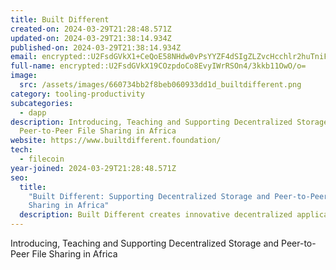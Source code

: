 ```yaml
---
title: Built Different
created-on: 2024-03-29T21:28:48.571Z
updated-on: 2024-03-29T21:38:14.934Z
published-on: 2024-03-29T21:38:14.934Z
email: encrypted::U2FsdGVkX1+CeQoE58NHdw0vPsYYZF4dSIgZLZvcHcchlr2huTniFo3xSm+Z+azS
full-name: encrypted::U2FsdGVkX19COzpdoCo8EvyIWrRSOn4/3kkb11OwO/o=
image:
  src: /assets/images/660734bb2f8beb060933dd1d_builtdifferent.png
category: tooling-productivity
subcategories:
  - dapp
description: Introducing, Teaching and Supporting Decentralized Storage and
  Peer-to-Peer File Sharing in Africa
website: https://www.builtdifferent.foundation/
tech:
  - filecoin
year-joined: 2024-03-29T21:28:48.571Z
seo:
  title:
    "Built Different: Supporting Decentralized Storage and Peer-to-Peer File
    Sharing in Africa"
  description: Built Different creates innovative decentralized applications.
---
```


Introducing, Teaching and Supporting Decentralized Storage and Peer-to-Peer File Sharing in Africa
